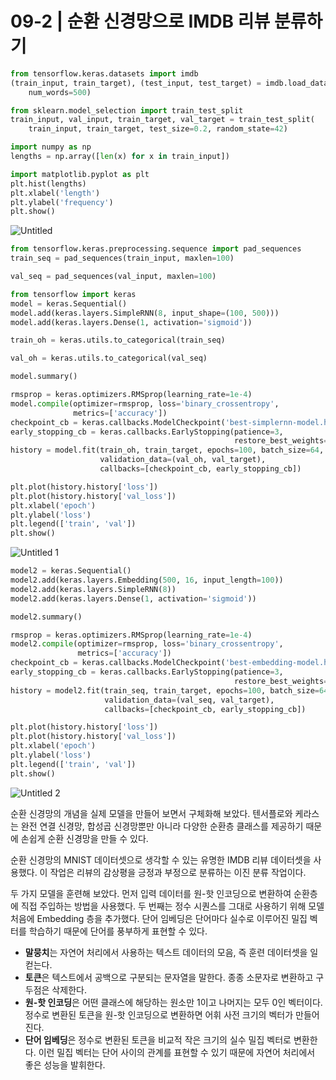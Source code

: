 # 09-2 | 순환 신경망으로 IMDB 리뷰 분류하기

```python
from tensorflow.keras.datasets import imdb
(train_input, train_target), (test_input, test_target) = imdb.load_data(
    num_words=500)

from sklearn.model_selection import train_test_split
train_input, val_input, train_target, val_target = train_test_split(
    train_input, train_target, test_size=0.2, random_state=42)

import numpy as np
lengths = np.array([len(x) for x in train_input])

import matplotlib.pyplot as plt
plt.hist(lengths)
plt.xlabel('length')
plt.ylabel('frequency')
plt.show()
```

![Untitled](https://user-images.githubusercontent.com/87055471/129478805-1e42daa1-7984-4c54-bea1-eb9976b4c6d9.png)


```python
from tensorflow.keras.preprocessing.sequence import pad_sequences
train_seq = pad_sequences(train_input, maxlen=100)

val_seq = pad_sequences(val_input, maxlen=100)

from tensorflow import keras
model = keras.Sequential()
model.add(keras.layers.SimpleRNN(8, input_shape=(100, 500)))
model.add(keras.layers.Dense(1, activation='sigmoid'))

train_oh = keras.utils.to_categorical(train_seq)

val_oh = keras.utils.to_categorical(val_seq)

model.summary()

rmsprop = keras.optimizers.RMSprop(learning_rate=1e-4)
model.compile(optimizer=rmsprop, loss='binary_crossentropy',
              metrics=['accuracy'])
checkpoint_cb = keras.callbacks.ModelCheckpoint('best-simplernn-model.h5')
early_stopping_cb = keras.callbacks.EarlyStopping(patience=3,
                                                  restore_best_weights=True)
history = model.fit(train_oh, train_target, epochs=100, batch_size=64,
                    validation_data=(val_oh, val_target),
                    callbacks=[checkpoint_cb, early_stopping_cb])

plt.plot(history.history['loss'])
plt.plot(history.history['val_loss'])
plt.xlabel('epoch')
plt.ylabel('loss')
plt.legend(['train', 'val'])
plt.show()
```
![Untitled 1](https://user-images.githubusercontent.com/87055471/129478809-6b0108dc-81c2-4cfa-92f6-9aefb766cdf2.png)


```python
model2 = keras.Sequential()
model2.add(keras.layers.Embedding(500, 16, input_length=100))
model2.add(keras.layers.SimpleRNN(8))
model2.add(keras.layers.Dense(1, activation='sigmoid'))

model2.summary()

rmsprop = keras.optimizers.RMSprop(learning_rate=1e-4)
model2.compile(optimizer=rmsprop, loss='binary_crossentropy',
               metrics=['accuracy'])
checkpoint_cb = keras.callbacks.ModelCheckpoint('best-embedding-model.h5')
early_stopping_cb = keras.callbacks.EarlyStopping(patience=3,
                                                  restore_best_weights=True)
history = model2.fit(train_seq, train_target, epochs=100, batch_size=64,
                     validation_data=(val_seq, val_target),
                     callbacks=[checkpoint_cb, early_stopping_cb])

plt.plot(history.history['loss'])
plt.plot(history.history['val_loss'])
plt.xlabel('epoch')
plt.ylabel('loss')
plt.legend(['train', 'val'])
plt.show()
```
![Untitled 2](https://user-images.githubusercontent.com/87055471/129478817-187a2184-0a40-4d97-9534-2e4b628011f1.png)


순환 신경망의 개념을 실제 모델을 만들어 보면서 구체화해 보았다. 텐서플로와 케라스는 완전 연결 신경망, 합성곱 신경망뿐만 아니라 다양한 순환층 클래스를 제공하기 때문에 손쉽게 순환 신경망을 만들 수 있다.

순환 신경망의 MNIST 데이터셋으로 생각할 수 있는 유명한 IMDB 리뷰 데이터셋을 사용했다. 이 작업은 리뷰의 감상평을 긍정과 부정으로 분류하는 이진 분류 작업이다.

두 가지 모델을 훈련해 보았다. 먼저 입력 데이터를 원-핫 인코딩으로 변환하여 순환층에 직접 주입하는 방법을 사용했다. 두 번째는 정수 시퀀스를 그대로 사용하기 위해 모델 처음에 Embedding 층을 추가했다. 단어 임베딩은 단어마다 실수로 이루어진 밀집 벡터를 학습하기 때문에 단어를 풍부하게 표현할 수 있다.

- **말뭉치**는 자연어 처리에서 사용하는 텍스트 데이터의 모음, 즉 훈련 데이터셋을 일컫는다.
- **토큰**은 텍스트에서 공백으로 구분되는 문자열을 말한다. 종종 소문자로 변환하고 구두점은 삭제한다.
- **원-핫 인코딩**은 어떤 클래스에 해당하는 원소만 1이고 나머지는 모두 0인 벡터이다. 정수로 변환된 토큰을 원-핫 인코딩으로 변환하면 어휘 사전 크기의 벡터가 만들어진다.
- **단어 임베딩**은 정수로 변환된 토큰을 비교적 작은 크기의 실수 밀집 벡터로 변환한다. 이런 밀집 벡터는 단어 사이의 관계를 표현할 수 있기 때문에 자연어 처리에서 좋은 성능을 발휘한다.
